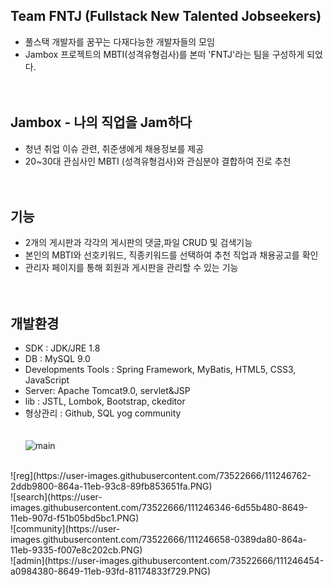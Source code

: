 ## Team FNTJ (Fullstack New Talented Jobseekers)
- 풀스택 개발자를 꿈꾸는 다재다능한 개발자들의 모임
- Jambox 프로젝트의 MBTI(성격유형검사)를 본떠 'FNTJ'라는 팀을 구성하게 되었다.   
<br/><br/>
## Jambox - 나의 직업을 Jam하다
- 청년 취업 이슈 관련, 취준생에게 채용정보를 제공
- 20~30대 관심사인 MBTI (성격유형검사)와 관심분야 결합하여 진로 추천   
<br/><br/>
## 기능
- 2개의 게시판과 각각의 게시판의 댓글,파일 CRUD 및 검색기능
- 본인의 MBTI와 선호키워드, 직종키워드를 선택하여 추천 직업과 채용공고를 확인
- 관리자 페이지를 통해 회원과 게시판을 관리할 수 있는 기능   
<br/><br/>
## 개발환경
- SDK : JDK/JRE 1.8
- DB : MySQL 9.0
- Developments Tools : Spring Framework, MyBatis, HTML5, CSS3, JavaScript
- Server: Apache Tomcat9.0, servlet&JSP
- lib : JSTL, Lombok, Bootstrap, ckeditor
- 형상관리 : Github, SQL yog community   
<br/><br/>
![main](https://user-images.githubusercontent.com/73522666/111246340-6b8bf100-8649-11eb-849b-c1429a8a46a3.PNG)
<br/>
![reg](https://user-images.githubusercontent.com/73522666/111246762-2ddb9800-864a-11eb-93c8-89fb853651fa.PNG)
<br/>
![search](https://user-images.githubusercontent.com/73522666/111246346-6d55b480-8649-11eb-907d-f51b05bd5bc1.PNG)
<br/>
![community](https://user-images.githubusercontent.com/73522666/111246658-0389da80-864a-11eb-9335-f007e8c202cb.PNG)
<br/>
![admin](https://user-images.githubusercontent.com/73522666/111246454-a0984380-8649-11eb-93fd-81174833f729.PNG)
